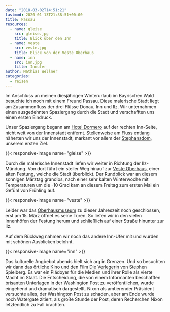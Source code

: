 ```yaml
---
date: "2018-03-02T14:51:21"
lastmod: 2020-01-13T21:38:51+00:00
title: Passau
resources:
  - name: gleise
    src: gleise.jpg
    title: Blick über den Inn
  - name: veste
    src: veste.jpg
    title: Blick von der Veste Oberhaus
  - name: inn
    src: inn.jpg
    title: Innufer
author: Mathias Wellner
categories:
  - reisen
---
```

Im Anschluss an meinen diesjährigen Winterurlaub im Bayrischen Wald besuchte ich noch mit einem Freund Passau. Diese malerische Stadt liegt am Zusammenfluss der drei Flüsse Donau, Inn und Ilz. Wir unternahmen einen ausgedehnten Spaziergang durch die Stadt und verschafften uns einen ersten Eindruck. 
<!--more-->

Unser Spaziergang begann am [Hotel Dormero](https://www.dormero.de/hotel-passau/) auf der rechten Inn-Seite, nicht weit von der Innenstadt entfernt. Stellenweise am Fluss entlang näherten wir uns der Innenstadt, markant vor allem der [Stephansdom](https://de.wikipedia.org/wiki/Dom_St._Stephan_(Passau)), unserem ersten Ziel. 

{{< responsive-image name="gleise" >}}

Durch die malerische Innenstadt liefen wir weiter in Richtung der Ilz-Mündung. Von dort führt ein steiler Weg hinauf zur [Veste Oberhaus](https://de.wikipedia.org/wiki/Veste_Oberhaus), einer alten Festung, welche die Stadt überblickt. Der Rundblick war an diesem sonnigen Märztag grandios, nach einer sehr kalten Winterwoche mit Temperaturen um die -10 Grad kam an diesem Freitag zum ersten Mal ein Gefühl von Frühling auf. 

{{< responsive-image name="veste" >}}

Leider war das [Oberhausmuseum](http://www.oberhausmuseum.de/) zu dieser Jahreszeit noch geschlossen, erst am 15. März öffnet es seine Türen. So liefen wir in den vielen Innenhöfen der Festung herum und schließlich auf einer Straße hinunter zur Ilz.

Auf dem Rückweg nahmen wir noch das andere Inn-Ufer mit und wurden mit schönen Ausblicken belohnt. 

{{< responsive-image name="inn" >}}

Das kulturelle Angbebot abends hielt sich arg in Grenzen. Und so besuchten wir dann das örtliche Kino und den Film [Die Verlegerin](https://de.wikipedia.org/wiki/Die_Verlegerin) von Stephen Spielberg. Es war ein Plädoyer für die Medien und ihrer Rolle als vierte Macht im Staat. Die Entscheidung, die von einem Informanten beschafften brisanten Unterlagen in der Washington Post zu veröffentlichen, wurde eingehend und dramatisch dargestellt. Nixon als amtierender Präsident versuchte alles, der Washington Post zu schaden, aber am Ende wurde noch Watergate zitiert, als große Stunde der Post, deren Recherchen Nixon letztendlich zu Fall brachten. 
